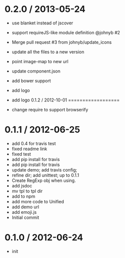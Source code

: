 
0.2.0 / 2013-05-24 
==================

  * use blanket instead of jscover
  * support requireJS-like module definition @johnyb #2
  * Merge pull request #3 from johnyb/update_icons
  * update all the files to a new version
  * point image-map to new url
  * update component.json
  * add bower support
  * add logo
  * add logo
0.1.2 / 2012-10-01
==================

  * change require to support browserify

0.1.1 / 2012-06-25
==================

  * add 0.4 for travis test
  * fixed readme link
  * fixed test
  * add pip install for travis
  * add pip install for travis
  * update demo; add travis config;
  * refine dir; add unittest; up to 0.1.1
  * Create RegExp obj when using.
  * add jsdoc
  * mv tpl to tpl dir
  * add to npm
  * add more code to Unified
  * add demo url
  * add emoji.js
  * Initial commit

0.1.0 / 2012-06-24
==================

  * init
